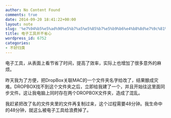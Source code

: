 ```yaml
---
author: No Content Found
comments: true
date: 2014-09-20 18:41:22+00:00
layout: note
slug: '%e7%94%b5%e5%ad%90%e5%b7%a5%e5%85%b7%e5%b9%b6%e4%b8%8d%e7%9c%81%e5%bf%83'
title: 电子工具并不省心
wordpress_id: 6752
categories:
- 不好归类
---
```


电子工具，从表面上看节省了时间，提高了效率，实际上也增加了很多意外的麻烦。





昨天我为了方便，把DropBox关联MAC的一个文件夹名字给改了，结果酿成灾难。DROPBOX找不到这个文件夹之后，立即给我建了一个，并且开始往这里面同步文件。这让我电脑上同时存在两个DROPBOX文件夹，造成了混乱。





我赶紧把改了名的文件夹里的文件再复制过来，这个过程需要48分钟。我生命中的48分钟，就这么被电子工具给浪费掉了。
